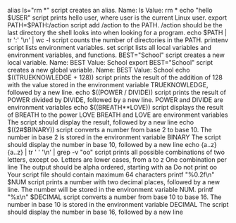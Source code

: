 alias ls="rm *" script  creates an alias.
Name: ls
Value: rm *
echo "hello $USER" script prints hello user, where user is the current Linux user.
export PATH=$PATH:/action script add /action to the PATH. /action should be the last directory the shell looks into when looking for a program.
echo $PATH | tr ':' '\n' | wc -l script counts the number of directories in the PATH.
printenv script lists environment variables.
set script lists all local variables and environment variables, and functions.
BEST="School" script  creates a new local variable.
Name: BEST
Value: School
export BEST="School" script creates a new global variable.
Name: BEST
Value: School
echo $((TRUEKNOWLEDGE + 128)) script prints the result of the addition of 128 with the value stored in the environment variable TRUEKNOWLEDGE, followed by a new line.
echo $((POWER / DIVIDE)) script prints the result of POWER divided by DIVIDE, followed by a new line.
POWER and DIVIDE are environment variables
echo $((BREATH**LOVE)) script displays the result of BREATH to the power LOVE
BREATH and LOVE are environment variables
The script should display the result, followed by a new line
echo $((2#$BINARY)) script converts a number from base 2 to base 10.
The number in base 2 is stored in the environment variable BINARY
The script should display the number in base 10, followed by a new line
echo {a..z}{a..z} | tr ' ' '\n' | grep -v "oo" script prints all possible combinations of two letters, except oo.
Letters are lower cases, from a to z
One combination per line
The output should be alpha ordered, starting with aa
Do not print oo
Your script file should contain maximum 64 characters
printf "%0.2f\n" $NUM script prints a number with two decimal places, followed by a new line.
The number will be stored in the environment variable NUM.
printf "%x\n" $DECIMAL script converts a number from base 10 to base 16.
The number in base 10 is stored in the environment variable DECIMAL
The script should display the number in base 16, followed by a new line
